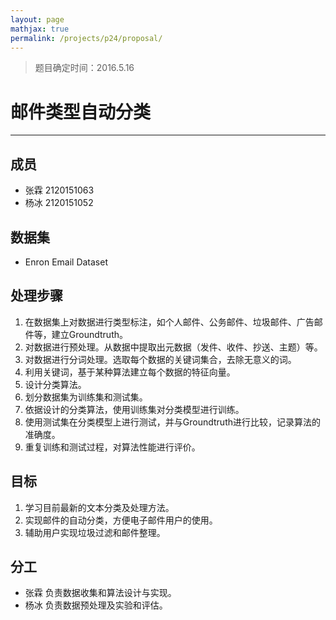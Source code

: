 ```yaml
---
layout: page
mathjax: true
permalink: /projects/p24/proposal/
---
```



> 题目确定时间：2016.5.16

# 邮件类型自动分类
---
## 成员
- 张霖 2120151063
- 杨冰 2120151052

## 数据集
- Enron Email Dataset

## 处理步骤
1. 在数据集上对数据进行类型标注，如个人邮件、公务邮件、垃圾邮件、广告邮件等，建立Groundtruth。
2. 对数据进行预处理。从数据中提取出元数据（发件、收件、抄送、主题）等。
3. 对数据进行分词处理。选取每个数据的关键词集合，去除无意义的词。
4. 利用关键词，基于某种算法建立每个数据的特征向量。
5. 设计分类算法。
5. 划分数据集为训练集和测试集。
6. 依据设计的分类算法，使用训练集对分类模型进行训练。
7. 使用测试集在分类模型上进行测试，并与Groundtruth进行比较，记录算法的准确度。
8. 重复训练和测试过程，对算法性能进行评价。

## 目标
1. 学习目前最新的文本分类及处理方法。
2. 实现邮件的自动分类，方便电子邮件用户的使用。
3. 辅助用户实现垃圾过滤和邮件整理。

## 分工
- 张霖 负责数据收集和算法设计与实现。
- 杨冰 负责数据预处理及实验和评估。